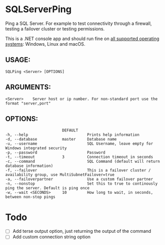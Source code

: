 # SQLServerPing

Ping a SQL Server. For example to test connectivity through a firewall, testing a failover cluster or testing permissions.

This is a .NET console app and should run fine on [all supported operating systems](https://github.com/dotnet/core/blob/main/release-notes/7.0/supported-os.md): Windows, Linux and macOS.

## USAGE:
    SQLPing <Server> [OPTIONS]

## ARGUMENTS:
    <Server>    Server host or ip number. For non-standard port use the format "server,port"

## OPTIONS:
                             DEFAULT
    -h, --help                          Prints help information
    -d, --database           master     Database name
    -u, --username                      SQL Username, leave empty for Windows integrated security
    -p, --password                      Password
    -t, --timeout            3          Connection timeout in seconds
    -c, --command                       SQL Command (default will return database information)
    -f, --failover                      This is a failover cluster / availability group, use MultiSubnetFailover=true
    -a, --failoverpartner               Use a custom failover partner
    -n, --nonstop                       Set this to true to continously ping the server. Default is ping once
    -w, --wait <SECONDS>     10         How long to wait, in seconds, between non-stop pings


# Todo

- [ ] Add terse output option, just returning the output of the command
- [ ] Add custom connection string option
